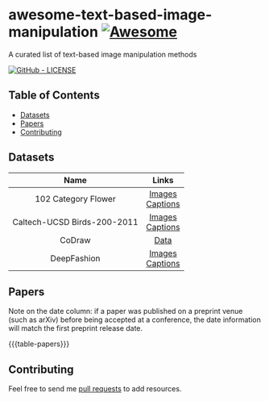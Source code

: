 # awesome-text-based-image-manipulation [![Awesome](https://awesome.re/badge-flat.svg)](https://awesome.re)
A curated list of text-based image manipulation methods

[![GitHub - LICENSE](https://img.shields.io/github/license/martinduartemore/awesome-text-based-image-manipulation.svg?style=flat)](./LICENSE)


## Table of Contents
* [Datasets](#datasets)
* [Papers](#papers)
* [Contributing](#contributing)


## Datasets
|Name|Links|
|:---:|:---:|
|102 Category Flower|[Images](https://www.robots.ox.ac.uk/~vgg/data/flowers/102/index.html)<br>[Captions](https://github.com/reedscot/icml2016)|
|Caltech-UCSD Birds-200-2011|[Images](http://www.vision.caltech.edu/visipedia/CUB-200-2011.html)<br>[Captions](https://github.com/reedscot/icml2016)|
|CoDraw|[Data](https://github.com/facebookresearch/CoDraw)|
|DeepFashion|[Images](http://mmlab.ie.cuhk.edu.hk/projects/DeepFashion/FashionSynthesis.html)<br>[Captions](http://mmlab.ie.cuhk.edu.hk/projects/FashionGAN)|


## Papers

Note on the date column: if a paper was published on a preprint venue (such as
arXiv) before being accepted at a conference, the date information will match
the first preprint release date.

{{{table-papers}}}


## Contributing
Feel free to send me [pull requests](https://github.com/martinduartemore/awesome-text-based-image-manipulation) to add resources.
